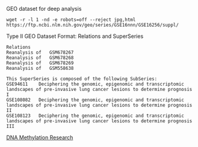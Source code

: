 GEO dataset for deep analysis
```
wget -r -l 1 -nd -e robots=off --reject jpg,html https://ftp.ncbi.nlm.nih.gov/geo/series/GSE16nnn/GSE16256/suppl/

```
Type II GEO Dataset Format: Relations and SuperSeries
```
Relations
Reanalysis of	GSM678267
Reanalysis of	GSM678268
Reanalysis of	GSM678269
Reanalysis of	GSM558638

This SuperSeries is composed of the following SubSeries:
GSE94611	Deciphering the genomic, epigenomic and transcriptomic landscapes of pre-invasive lung cancer lesions to determine prognosis I
GSE108082	Deciphering the genomic, epigenomic and transcriptomic landscapes of pre-invasive lung cancer lesions to determine prognosis II
GSE108123	Deciphering the genomic, epigenomic and transcriptomic landscapes of pre-invasive lung cancer lesions to determine prognosis III
```
[DNA Methylation Research](https://www.ncbi.nlm.nih.gov/geo/browse/?view=series&platform=13534&display=20&zsort=date)


